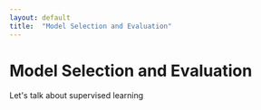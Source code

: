 ```yaml
---
layout: default
title:  "Model Selection and Evaluation"
---
```


# Model Selection and Evaluation

Let's talk about supervised learning